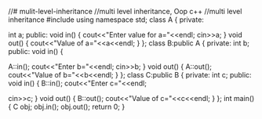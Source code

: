 //# mulit-level-inheritance
//multi level inheritance, Oop c++
//multi level inheritance
#include <iostream>
using namespace std;
class A
{
private:

int a;
public:
void in()
{
cout<<"Enter value for  a="<<endl;
cin>>a;
}
void out()
{
cout<<"Value of a="<<a<<endl;
}
};
class B:public A
{
private:
int b;
public:
void in()
{

A::in();
cout<<"Enter b="<<endl;
cin>>b;
}
void out()
{
A::out();
cout<<"Value of b="<<b<<endl;
}
};
class C:public B
{
private:
int c;
public:
void in()
{
B::in();
cout<<"Enter c="<<endl;

cin>>c;
}
void out()
{
B::out();
cout<<"Value of c="<<c<<endl;
}
};
int main()
{
C obj;
obj.in();
obj.out();
return 0;
}
